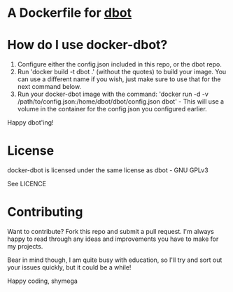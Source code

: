 A Dockerfile for [dbot](http://github.com/reality/dbot)
======================================================

How do I use docker-dbot?
=========================

1. Configure either the config.json included in this repo, or the dbot repo.
2. Run 'docker build -t dbot .' (without the quotes) to build your image. You can use a different name if you wish, just make sure to use that for the next command below.
3. Run your docker-dbot image with the command: 'docker run -d -v /path/to/config.json:/home/dbot/dbot/config.json dbot' - This will use a volume in the container for the config.json you configured earlier.

Happy dbot'ing!

License
=======

docker-dbot is licensed under the same license as dbot - GNU GPLv3

See LICENCE

Contributing
============

Want to contribute? Fork this repo and submit a pull request. I'm always happy to read through any ideas and improvements you have to make for my projects. 

Bear in mind though, I am quite busy with education, so I'll try and sort out your issues quickly, but it could be a while!

Happy coding,
shymega
